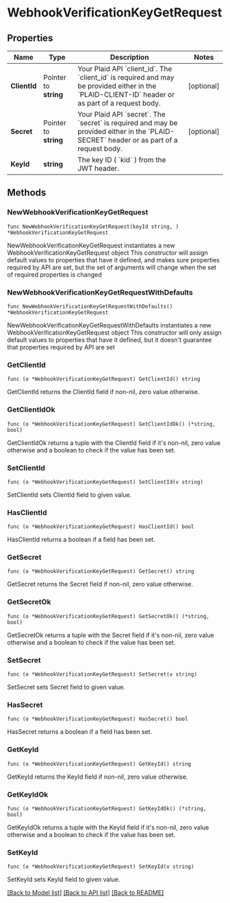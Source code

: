 # WebhookVerificationKeyGetRequest

## Properties

Name | Type | Description | Notes
------------ | ------------- | ------------- | -------------
**ClientId** | Pointer to **string** | Your Plaid API &#x60;client_id&#x60;. The &#x60;client_id&#x60; is required and may be provided either in the &#x60;PLAID-CLIENT-ID&#x60; header or as part of a request body. | [optional] 
**Secret** | Pointer to **string** | Your Plaid API &#x60;secret&#x60;. The &#x60;secret&#x60; is required and may be provided either in the &#x60;PLAID-SECRET&#x60; header or as part of a request body. | [optional] 
**KeyId** | **string** | The key ID ( &#x60;kid&#x60; ) from the JWT header. | 

## Methods

### NewWebhookVerificationKeyGetRequest

`func NewWebhookVerificationKeyGetRequest(keyId string, ) *WebhookVerificationKeyGetRequest`

NewWebhookVerificationKeyGetRequest instantiates a new WebhookVerificationKeyGetRequest object
This constructor will assign default values to properties that have it defined,
and makes sure properties required by API are set, but the set of arguments
will change when the set of required properties is changed

### NewWebhookVerificationKeyGetRequestWithDefaults

`func NewWebhookVerificationKeyGetRequestWithDefaults() *WebhookVerificationKeyGetRequest`

NewWebhookVerificationKeyGetRequestWithDefaults instantiates a new WebhookVerificationKeyGetRequest object
This constructor will only assign default values to properties that have it defined,
but it doesn't guarantee that properties required by API are set

### GetClientId

`func (o *WebhookVerificationKeyGetRequest) GetClientId() string`

GetClientId returns the ClientId field if non-nil, zero value otherwise.

### GetClientIdOk

`func (o *WebhookVerificationKeyGetRequest) GetClientIdOk() (*string, bool)`

GetClientIdOk returns a tuple with the ClientId field if it's non-nil, zero value otherwise
and a boolean to check if the value has been set.

### SetClientId

`func (o *WebhookVerificationKeyGetRequest) SetClientId(v string)`

SetClientId sets ClientId field to given value.

### HasClientId

`func (o *WebhookVerificationKeyGetRequest) HasClientId() bool`

HasClientId returns a boolean if a field has been set.

### GetSecret

`func (o *WebhookVerificationKeyGetRequest) GetSecret() string`

GetSecret returns the Secret field if non-nil, zero value otherwise.

### GetSecretOk

`func (o *WebhookVerificationKeyGetRequest) GetSecretOk() (*string, bool)`

GetSecretOk returns a tuple with the Secret field if it's non-nil, zero value otherwise
and a boolean to check if the value has been set.

### SetSecret

`func (o *WebhookVerificationKeyGetRequest) SetSecret(v string)`

SetSecret sets Secret field to given value.

### HasSecret

`func (o *WebhookVerificationKeyGetRequest) HasSecret() bool`

HasSecret returns a boolean if a field has been set.

### GetKeyId

`func (o *WebhookVerificationKeyGetRequest) GetKeyId() string`

GetKeyId returns the KeyId field if non-nil, zero value otherwise.

### GetKeyIdOk

`func (o *WebhookVerificationKeyGetRequest) GetKeyIdOk() (*string, bool)`

GetKeyIdOk returns a tuple with the KeyId field if it's non-nil, zero value otherwise
and a boolean to check if the value has been set.

### SetKeyId

`func (o *WebhookVerificationKeyGetRequest) SetKeyId(v string)`

SetKeyId sets KeyId field to given value.



[[Back to Model list]](../README.md#documentation-for-models) [[Back to API list]](../README.md#documentation-for-api-endpoints) [[Back to README]](../README.md)


